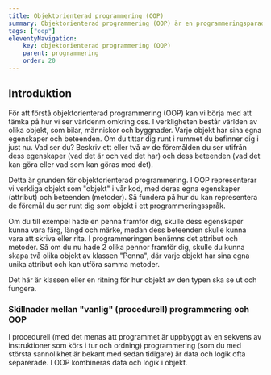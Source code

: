 ```yaml
---
title: Objektorienterad programmering (OOP)
summary: Objektorienterad programmering (OOP) är en programmeringsparadigm som använder "objekt" för att representera data och funktionalitet. OOP hjälper till att organisera kod på ett sätt som gör den mer hanterbar, återanvändbar och lättare att förstå.
tags: ["oop"]
eleventyNavigation:
    key: objektorienterad programmering (OOP)
    parent: programmering
    order: 20
---
```


## Introduktion

För att förstå objektorienterad programmering (OOP) kan vi börja med att tämka på hur vi ser världenm omkring oss. I verkligheten består världen av olika objekt, som bilar, människor och byggnader. Varje objekt har sina egna egenskaper och beteenden. Om du tittar dig runt i rummet du befinner dig i just nu. Vad ser du? Beskriv ett eller två av de föremålden du ser utifrån dess egenskaper (vad det är och vad det har) och dess beteenden (vad det kan göra eller vad som kan göras med det).

Detta är grunden för objektorienterad programmering. I OOP representerar vi verkliga objekt som "objekt" i vår kod, med deras egna egenskaper (attribut) och beteenden (metoder). Så fundera på hur du kan representera de föremål du ser runt dig som objekt i ett programmeringsspråk.

Om du till exempel hade en penna framför dig, skulle dess egenskaper kunna vara färg, längd och märke, medan dess beteenden skulle kunna vara att skriva eller rita. I programmeringen benämns det attribut och metoder. Så om du nu hade 2 olika pennor framför dig, skulle du kunna skapa två olika objekt av klassen "Penna", där varje objekt har sina egna unika attribut och kan utföra samma metoder.

Det här är klassen eller en ritning för hur objekt av den typen ska se ut och fungera.

### Skillnader mellan "vanlig" (procedurell) programmering och OOP

I procedurell (med det menas att programmet är uppbyggt av en sekvens av instruktioner som körs i tur och ordning) programmering (som du med största sannolikhet är bekant med sedan tidigare) är data och logik ofta separerade. I OOP kombineras data och logik i objekt.
